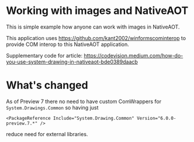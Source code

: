 Working with images and NativeAOT
=================================

This is simple example how anyone can work with images in NativeAOT.

This application uses https://github.com/kant2002/winformscominterop to provide COM interop to this NativeAOT application.

Supplementary code for article: https://codevision.medium.com/how-do-you-use-system-drawing-in-nativeaot-bde0389daacb

# What's changed

As of Preview 7 there no need to have custom ComWrappers for `System.Drawings.Common` so having just

```
<PackageReference Include="System.Drawing.Common" Version="6.0.0-preview.7.*" />
```

reduce need for external libraries.